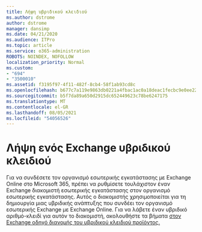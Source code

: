 ```yaml
---
title: Λήψη υβριδικού κλειδιού
ms.author: dstrome
author: dstrome
manager: dansimp
ms.date: 04/21/2020
ms.audience: ITPro
ms.topic: article
ms.service: o365-administration
ROBOTS: NOINDEX, NOFOLLOW
localization_priority: Normal
ms.custom:
- "694"
- "3500010"
ms.assetid: f3195f97-4f11-482f-8cb4-58f1ab93cd8c
ms.openlocfilehash: b677c7a119e9863db0221a4fbac1ac0a18deac1fecbc9e0ee22333d97144bc3d
ms.sourcegitcommit: b5f7da89a650d2915dc652449623c78be6247175
ms.translationtype: MT
ms.contentlocale: el-GR
ms.lasthandoff: 08/05/2021
ms.locfileid: "54056526"
---
```

# <a name="getting-an-exchange-hybrid-key"></a>Λήψη ενός Exchange υβριδικού κλειδιού

Για να συνδέσετε τον οργανισμό εσωτερικής εγκατάστασης με Exchange Online στο Microsoft 365, πρέπει να ρυθμίσετε τουλάχιστον έναν Exchange διακομιστή εσωτερικής εγκατάστασης στον οργανισμό εσωτερικής εγκατάστασης. Αυτός ο διακομιστής χρησιμοποιείται για τη δημιουργία μιας υβριδικής ανάπτυξης που συνδέει τον οργανισμό εσωτερικής Exchange με Exchange Online. Για να λάβετε έναν υβριδικό αριθμό-κλειδί για αυτόν το διακομιστή, ακολουθήστε τα βήματα [στον Exchange οδηγό διανομής του υβριδικού κλειδιού προϊόντος.](https://aka.ms/hybridkey)
  